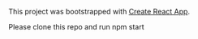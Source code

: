 This project was bootstrapped with [Create React App](https://github.com/facebookincubator/create-react-app).

Please clone this repo and run npm start
